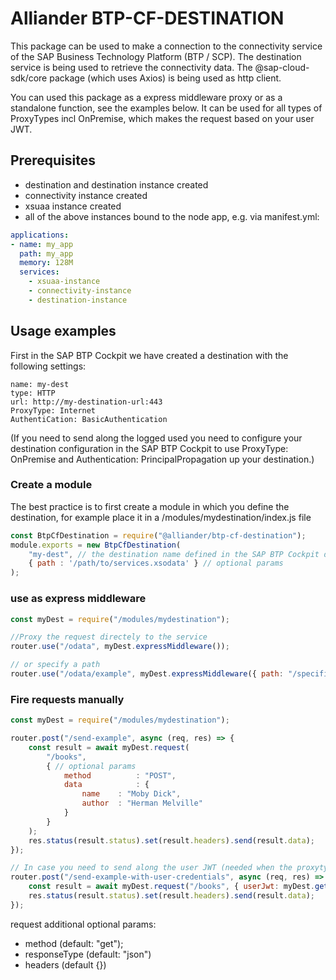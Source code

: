 # Alliander BTP-CF-DESTINATION
This package can be used to make a connection to the connectivity service of the SAP Business Technology Platform (BTP / SCP).
The destination service is being used to retrieve the connectivity data. The @sap-cloud-sdk/core package (which uses Axios) is being used as http client.

You can used this package as a express middleware proxy or as a standalone function, see the examples below.
It can be used for all types of ProxyTypes incl OnPremise, which makes the request based on your user JWT.

## Prerequisites
- destination and destination instance created
- connectivity instance created
- xsuaa instance created
- all of the above instances bound to the node app, e.g. via manifest.yml:
```yaml
applications:
- name: my_app
  path: my_app
  memory: 128M
  services:
    - xsuaa-instance
    - connectivity-instance
    - destination-instance
```

## Usage examples
First in the SAP BTP Cockpit we have created a destination with the following settings:
```
name: my-dest
type: HTTP
url: http://my-destination-url:443
ProxyType: Internet
AuthentiCation: BasicAuthentication
```
(If you need to send along the logged used you need to configure your destination configuration in the SAP BTP Cockpit to use ProxyType: OnPremise and Authentication: PrincipalPropagation up your destination.)

### Create a module
The best practice is to first create a module in which you define the destination, for example place it in a /modules/mydestination/index.js file
```js
const BtpCfDestination = require("@alliander/btp-cf-destination");
module.exports = new BtpCfDestination(
	"my-dest", // the destination name defined in the SAP BTP Cockpit destination configuration instance
	{ path : '/path/to/services.xsodata' } // optional params
);
```

### use as express middleware

```js
const myDest = require("/modules/mydestination");

//Proxy the request directely to the service
router.use("/odata", myDest.expressMiddleware());

// or specify a path
router.use("/odata/example", myDest.expressMiddleware({ path: "/specific-endpoint" }));
```

### Fire requests manually

```js
const myDest = require("/modules/mydestination");	

router.post("/send-example", async (req, res) => {
	const result = await myDest.request(
		"/books",
		{ // optional params
			method 			: "POST",
			data 			: {
				name	: "Moby Dick",
				author	: "Herman Melville"
			}
		}
	);
	res.status(result.status).set(result.headers).send(result.data);
});

// In case you need to send along the user JWT (needed when the proxytype is OnPremise and Authentication is PrincipalPropagation)
router.post("/send-example-with-user-credentials", async (req, res) => {
	const result = await myDest.request("/books", { userJwt: myDest.getUserJwtToken(req) });
	res.status(result.status).set(result.headers).send(result.data);
});

```
request additional optional params:
- method	(default: "get");
- responseType (default: "json")
- headers (default {})

